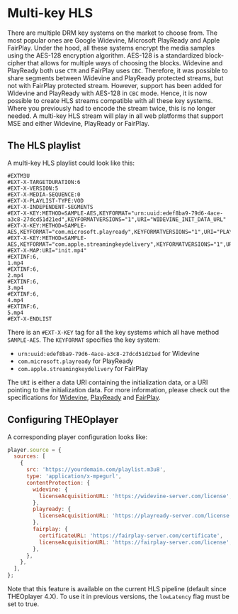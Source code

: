 # Multi-key HLS

There are multiple DRM key systems on the market to choose from. The most popular ones are Google Widevine, Microsoft PlayReady and Apple FairPlay. Under the hood, all these systems encrypt the media samples using the AES-128 encryption algorithm. AES-128 is a standardized block-cipher that allows for multiple ways of choosing the blocks. Widevine and PlayReady both use `CTR` and FairPlay uses `CBC`. Therefore, it was possible to share segments between Widevine and PlayReady protected streams, but not with FairPlay protected stream.
However, support has been added for Widevine and PlayReady with AES-128 in `CBC` mode. Hence, it is now possible to create HLS streams compatible with all these key systems. Where you previously had to encode the stream twice, this is no longer needed. A multi-key HLS stream will play in all web platforms that support MSE and either Widevine, PlayReady or FairPlay.

## The HLS playlist

A multi-key HLS playlist could look like this:

```text {7-9}
#EXTM3U
#EXT-X-TARGETDURATION:6
#EXT-X-VERSION:5
#EXT-X-MEDIA-SEQUENCE:0
#EXT-X-PLAYLIST-TYPE:VOD
#EXT-X-INDEPENDENT-SEGMENTS
#EXT-X-KEY:METHOD=SAMPLE-AES,KEYFORMAT="urn:uuid:edef8ba9-79d6-4ace-a3c8-27dcd51d21ed",KEYFORMATVERSIONS="1",URI="WIDEVINE_INIT_DATA_URL"
#EXT-X-KEY:METHOD=SAMPLE-AES,KEYFORMAT="com.microsoft.playready",KEYFORMATVERSIONS="1",URI="PLAYREADY_INIT_DATA_URL"
#EXT-X-KEY:METHOD=SAMPLE-AES,KEYFORMAT="com.apple.streamingkeydelivery",KEYFORMATVERSIONS="1",URI="FAIRPLAY_INIT_DATA_URL"
#EXT-X-MAP:URI="init.mp4"
#EXTINF:6,
1.mp4
#EXTINF:6,
2.mp4
#EXTINF:6,
3.mp4
#EXTINF:6,
4.mp4
#EXTINF:6,
5.mp4
#EXT-X-ENDLIST
```

There is an `#EXT-X-KEY` tag for all the key systems which all have method `SAMPLE-AES`. The `KEYFORMAT` specifies the key system:

- `urn:uuid:edef8ba9-79d6-4ace-a3c8-27dcd51d21ed` for Widevine
- `com.microsoft.playready` for PlayReady
- `com.apple.streamingkeydelivery` for FairPlay

The `URI` is either a data URI containing the initialization data, or a URI pointing to the initialization data. For
more information, please check out the specifications for [Widevine](https://www.academia.edu/36030972/Widevine_DRM_for_HLS), [PlayReady](https://docs.microsoft.com/en-us/playready/packaging/mp4-based-formats-supported-by-playready-clients?tabs=case4) and [FairPlay](https://developer.apple.com/streaming/fps/).

## Configuring THEOplayer

A corresponding player configuration looks like:

```javascript
player.source = {
  sources: [
    {
      src: 'https://yourdomain.com/playlist.m3u8',
      type: 'application/x-mpegurl',
      contentProtection: {
        widevine: {
          licenseAcquisitionURL: 'https://widevine-server.com/license',
        },
        playready: {
          licenseAcquisitionURL: 'https://playready-server.com/license',
        },
        fairplay: {
          certificateURL: 'https://fairplay-server.com/certificate',
          licenseAcquisitionURL: 'https://fairplay-server.com/license',
        },
      },
    },
  ],
};
```

Note that this feature is available on the current HLS pipeline (default since THEOplayer 4.X). To use it in previous versions, the `lowLatency` flag must be set to true.
